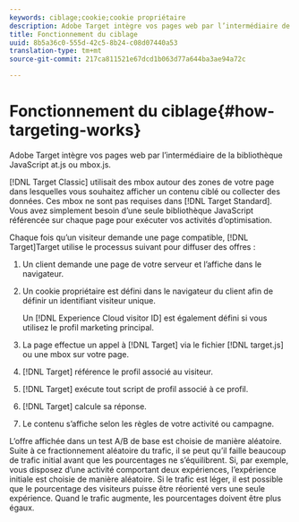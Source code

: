 ```yaml
---
keywords: ciblage;cookie;cookie propriétaire
description: Adobe Target intègre vos pages web par l’intermédiaire de la bibliothèque JavaScript at.js ou mbox.js.
title: Fonctionnement du ciblage
uuid: 8b5a36c0-555d-42c5-8b24-c08d07440a53
translation-type: tm+mt
source-git-commit: 217ca811521e67dcd1b063d77a644ba3ae94a72c

---
```



# Fonctionnement du ciblage{#how-targeting-works}

Adobe Target intègre vos pages web par l’intermédiaire de la bibliothèque JavaScript at.js ou mbox.js.

[!DNL Target Classic] utilisait des mbox autour des zones de votre page dans lesquelles vous souhaitez afficher un contenu ciblé ou collecter des données. Ces mbox ne sont pas requises dans [!DNL Target Standard]. Vous avez simplement besoin d’une seule bibliothèque JavaScript référencée sur chaque page pour exécuter vos activités d’optimisation.

Chaque fois qu’un visiteur demande une page compatible, [!DNL Target]Target utilise le processus suivant pour diffuser des offres :

1. Un client demande une page de votre serveur et l’affiche dans le navigateur.
1. Un cookie propriétaire est défini dans le navigateur du client afin de définir un identifiant visiteur unique.

   Un [!DNL Experience Cloud visitor ID] est également défini si vous utilisez le profil marketing principal.

1. La page effectue un appel à [!DNL Target] via le fichier [!DNL target.js] ou une mbox sur votre page.
1. [!DNL Target] référence le profil associé au visiteur.
1. [!DNL Target] exécute tout script de profil associé à ce profil.
1. [!DNL Target] calcule sa réponse.
1. Le contenu s’affiche selon les règles de votre activité ou campagne.

L’offre affichée dans un test A/B de base est choisie de manière aléatoire. Suite à ce fractionnement aléatoire du trafic, il se peut qu’il faille beaucoup de trafic initial avant que les pourcentages ne s’équilibrent. Si, par exemple, vous disposez d’une activité comportant deux expériences, l’expérience initiale est choisie de manière aléatoire. Si le trafic est léger, il est possible que le pourcentage des visiteurs puisse être réorienté vers une seule expérience. Quand le trafic augmente, les pourcentages doivent être plus égaux.

